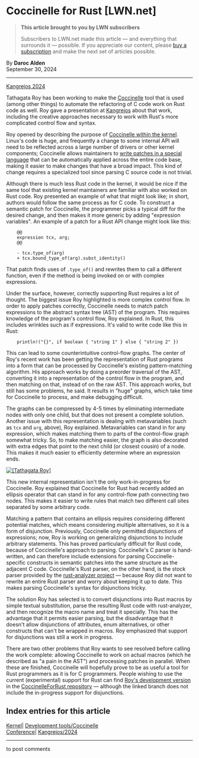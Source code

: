 # Coccinelle for Rust [LWN.net]

> **This article brought to you by LWN subscribers**
> 
> Subscribers to LWN.net made this article — and everything that surrounds it — possible. If you appreciate our content, please [buy a subscription](/Promo/nst-nag3/subscribe) and make the next set of articles possible. 

By **Daroc Alden**  
September 30, 2024 

* * *

[Kangrejos 2024](https://lwn.net/Articles/990496/)

Tathagata Roy has been working to make the [ Coccinelle](https://coccinelle.gitlabpages.inria.fr/website/) tool that is used (among other things) to automate the refactoring of C code work on Rust code as well. Roy gave a presentation at [Kangrejos](https://kangrejos.com/) about that work, including the creative approaches necessary to work with Rust's more complicated control flow and syntax. 

Roy opened by describing the purpose of [ Coccinelle within the kernel](https://docs.kernel.org/dev-tools/coccinelle.html). Linux's code is huge, and frequently a change to some internal API will need to be reflected across a large number of drivers or other kernel components; Coccinelle allows maintainers to [ write patches in a special language](/Articles/315686/) that can be automatically applied across the entire code base, making it easier to make changes that have a broad impact. This kind of change requires a specialized tool since parsing C source code is not trivial. 

Although there is much less Rust code in the kernel, it would be nice if the same tool that existing kernel maintainers are familiar with also worked on Rust code. Roy presented an example of what that might look like; in short, authors would follow the same process as for C code. To construct a semantic patch for Coccinelle, the programmer picks a typical diff for the desired change, and then makes it more generic by adding "expression variables". An example of a patch for a Rust API change might look like this: 
    
    
        @@
        expression tcx, arg;
        @@
    
        - tcx.type_of(arg)
        + tcx.bound_type_of(arg).subst_identity()
    

That patch finds uses of `.type_of()` and rewrites them to call a different function, even if the method is being invoked on or with complex expressions. 

Under the surface, however, correctly supporting Rust requires a lot of thought. The biggest issue Roy highlighted is more complex control flow. In order to apply patches correctly, Coccinelle needs to match patch expressions to the abstract syntax tree (AST) of the program. This requires knowledge of the program's control flow, Roy explained. In Rust, this includes wrinkles such as if expressions. It's valid to write code like this in Rust: 
    
    
        println!("{}", if boolean { "string 1" } else { "string 2" })
    

This can lead to some counterintuitive control-flow graphs. The center of Roy's recent work has been getting the representation of Rust programs into a form that can be processed by Coccinelle's existing pattern-matching algorithm. His approach works by doing a preorder traversal of the AST, converting it into a representation of the control flow in the program, and then matching on that, instead of on the raw AST. This approach works, but still has some problems, he said. It results in "huge" graphs, which take time for Coccinelle to process, and make debugging difficult. 

The graphs can be compressed by 4-5 times by eliminating intermediate nodes with only one child, but that does not present a complete solution. Another issue with this representation is dealing with metavariables (such as `tcx` and `arg`, above), Roy explained. Metavariables can stand in for any expression, which makes matching them to parts of the control-flow graph somewhat tricky. So, to make matching easier, the graph is also decorated with extra edges that point to the next child (or closest cousin) of a node. This makes it much easier to efficiently determine where an expression ends. 

[ ![\[Tathagata Roy\]](https://static.lwn.net/images/2024/tathagata-roy-small.png) ](/Articles/991562)

This new internal representation isn't the only work-in-progress for Coccinelle. Roy explained that Coccinelle for Rust had recently added an ellipsis operator that can stand in for any control-flow path connecting two nodes. This makes it easier to write rules that match two different call sites separated by some arbitrary code. 

Matching a pattern that contains an ellipsis requires considering different potential matches, which means considering multiple alternatives, so it is a form of disjunction. Previously, Coccinelle only permitted disjunctions of expressions; now, Roy is working on generalizing disjunctions to include arbitrary statements. This has proved particularly difficult for Rust code, because of Coccinelle's approach to parsing. Coccinelle's C parser is hand-written, and can therefore include extensions for parsing Coccinelle-specific constructs in semantic patches into the same structure as the adjacent C code. Coccinelle's Rust parser, on the other hand, is the stock parser provided by the [ rust-analyzer project](https://rust-analyzer.github.io/) — because Roy did not want to rewrite an entire Rust parser and worry about keeping it up to date. This makes parsing Coccinelle's syntax for disjunctions tricky. 

The solution Roy has selected is to convert disjunctions into Rust macros by simple textual substitution, parse the resulting Rust code with rust-analyzer, and then recognize the macro name and treat it specially. This has the advantage that it permits easier parsing, but the disadvantage that it doesn't allow disjunctions of attributes, enum alternatives, or other constructs that can't be wrapped in macros. Roy emphasized that support for disjunctions was still a work in progress. 

There are two other problems that Roy wants to see resolved before calling the work complete: allowing Coccinelle to work on actual macros (which he described as "a pain in the AST") and processing patches in parallel. When these are finished, Coccinelle will hopefully prove to be as useful a tool for Rust programmers as it is for C programmers. People wishing to use the current (experimental) support for Rust can find [ Roy's development version](https://gitlab.inria.fr/coccinelle/coccinelleforrust/-/tree/ctl2?ref_type=heads) in the [ CoccinelleForRust repository](https://gitlab.inria.fr/coccinelle/coccinelleforrust/) — although the linked branch does not include the in-progress support for disjunctions. 

  
Index entries for this article  
---  
[Kernel](/Kernel/Index)| [Development tools/Coccinelle](/Kernel/Index#Development_tools-Coccinelle)  
[Conference](/Archives/ConferenceIndex/)| [Kangrejos/2024](/Archives/ConferenceIndex/#Kangrejos-2024)  
  


* * *

to post comments 

